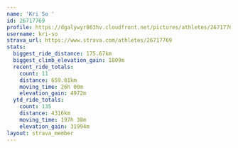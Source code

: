 ```yaml
---
name: 'Kri So '
id: 26717769
profile: https://dgalywyr863hv.cloudfront.net/pictures/athletes/26717769/7761026/14/large.jpg
username: kri-so
strava_url: https://www.strava.com/athletes/26717769
stats:
  biggest_ride_distance: 175.67km
  biggest_climb_elevation_gain: 1809m
  recent_ride_totals:
    count: 11
    distance: 659.01km
    moving_time: 26h 00m
    elevation_gain: 4972m
  ytd_ride_totals:
    count: 135
    distance: 4316km
    moving_time: 197h 38m
    elevation_gain: 31994m
layout: strava_member
--- 
```

